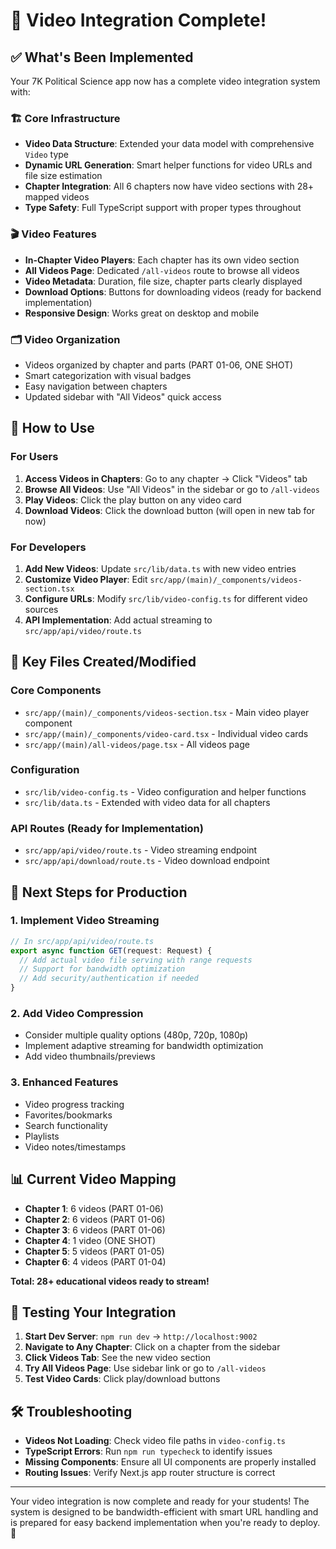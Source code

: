 # 🎥 Video Integration Complete! 

## ✅ What's Been Implemented

Your 7K Political Science app now has a complete video integration system with:

### 🏗️ Core Infrastructure
- **Video Data Structure**: Extended your data model with comprehensive `Video` type
- **Dynamic URL Generation**: Smart helper functions for video URLs and file size estimation
- **Chapter Integration**: All 6 chapters now have video sections with 28+ mapped videos
- **Type Safety**: Full TypeScript support with proper types throughout

### 🎬 Video Features
- **In-Chapter Video Players**: Each chapter has its own video section
- **All Videos Page**: Dedicated `/all-videos` route to browse all videos
- **Video Metadata**: Duration, file size, chapter parts clearly displayed
- **Download Options**: Buttons for downloading videos (ready for backend implementation)
- **Responsive Design**: Works great on desktop and mobile

### 🗂️ Video Organization
- Videos organized by chapter and parts (PART 01-06, ONE SHOT)
- Smart categorization with visual badges
- Easy navigation between chapters
- Updated sidebar with "All Videos" quick access

## 🚀 How to Use

### For Users
1. **Access Videos in Chapters**: Go to any chapter → Click "Videos" tab
2. **Browse All Videos**: Use "All Videos" in the sidebar or go to `/all-videos`
3. **Play Videos**: Click the play button on any video card
4. **Download Videos**: Click the download button (will open in new tab for now)

### For Developers
1. **Add New Videos**: Update `src/lib/data.ts` with new video entries
2. **Customize Video Player**: Edit `src/app/(main)/_components/videos-section.tsx`
3. **Configure URLs**: Modify `src/lib/video-config.ts` for different video sources
4. **API Implementation**: Add actual streaming to `src/app/api/video/route.ts`

## 📁 Key Files Created/Modified

### Core Components
- `src/app/(main)/_components/videos-section.tsx` - Main video player component
- `src/app/(main)/_components/video-card.tsx` - Individual video cards
- `src/app/(main)/all-videos/page.tsx` - All videos page

### Configuration
- `src/lib/video-config.ts` - Video configuration and helper functions
- `src/lib/data.ts` - Extended with video data for all chapters

### API Routes (Ready for Implementation)
- `src/app/api/video/route.ts` - Video streaming endpoint
- `src/app/api/download/route.ts` - Video download endpoint

## 🔧 Next Steps for Production

### 1. Implement Video Streaming
```typescript
// In src/app/api/video/route.ts
export async function GET(request: Request) {
  // Add actual video file serving with range requests
  // Support for bandwidth optimization
  // Add security/authentication if needed
}
```

### 2. Add Video Compression
- Consider multiple quality options (480p, 720p, 1080p)
- Implement adaptive streaming for bandwidth optimization
- Add video thumbnails/previews

### 3. Enhanced Features
- Video progress tracking
- Favorites/bookmarks
- Search functionality
- Playlists
- Video notes/timestamps

## 📊 Current Video Mapping

- **Chapter 1**: 6 videos (PART 01-06)
- **Chapter 2**: 6 videos (PART 01-06) 
- **Chapter 3**: 6 videos (PART 01-06)
- **Chapter 4**: 1 video (ONE SHOT)
- **Chapter 5**: 5 videos (PART 01-05)
- **Chapter 6**: 4 videos (PART 01-04)

**Total: 28+ educational videos ready to stream!**

## 🎯 Testing Your Integration

1. **Start Dev Server**: `npm run dev` → `http://localhost:9002`
2. **Navigate to Any Chapter**: Click on a chapter from the sidebar
3. **Click Videos Tab**: See the new video section
4. **Try All Videos Page**: Use sidebar link or go to `/all-videos`
5. **Test Video Cards**: Click play/download buttons

## 🛠️ Troubleshooting

- **Videos Not Loading**: Check video file paths in `video-config.ts`
- **TypeScript Errors**: Run `npm run typecheck` to identify issues
- **Missing Components**: Ensure all UI components are properly installed
- **Routing Issues**: Verify Next.js app router structure is correct

---

Your video integration is now complete and ready for your students! The system is designed to be bandwidth-efficient with smart URL handling and is prepared for easy backend implementation when you're ready to deploy. 🎉